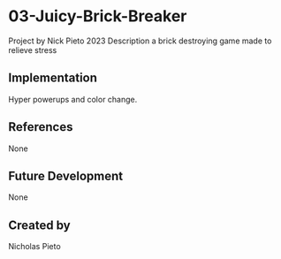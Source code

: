 # 03-Juicy-Brick-Breaker

Project by Nick Pieto 2023
Description
a brick destroying game made to relieve stress

## Implementation
Hyper powerups and color change.

## References
None
## Future Development
None
## Created by 

Nicholas Pieto
